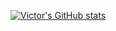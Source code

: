 [![Victor's GitHub stats](https://github-readme-stats.vercel.app/api?username=victorbrga)](https://github.com/anuraghazra/github-readme-stats)
